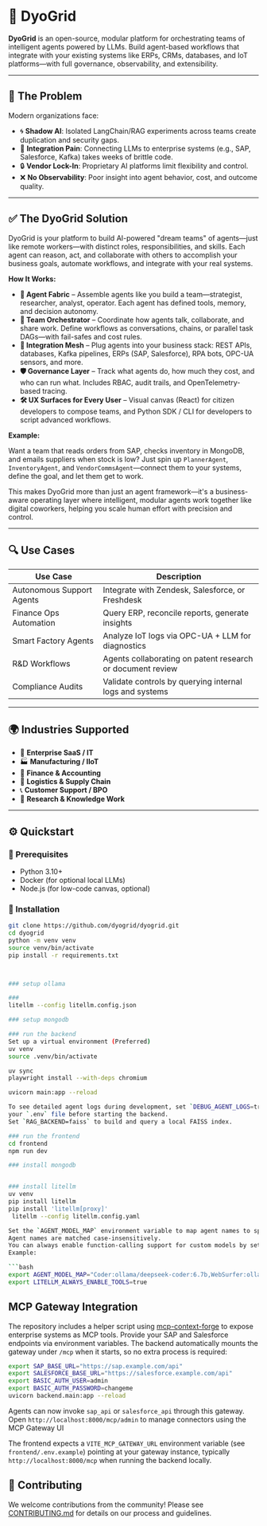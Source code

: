 # 🧠 DyoGrid

**DyoGrid** is an open-source, modular platform for orchestrating teams of intelligent agents powered by LLMs. Build agent-based workflows that integrate with your existing systems like ERPs, CRMs, databases, and IoT platforms—with full governance, observability, and extensibility.

---

## 🚨 The Problem

Modern organizations face:

- 🌀 **Shadow AI**: Isolated LangChain/RAG experiments across teams create duplication and security gaps.
- 🔌 **Integration Pain**: Connecting LLMs to enterprise systems (e.g., SAP, Salesforce, Kafka) takes weeks of brittle code.
- 🔒 **Vendor Lock-In**: Proprietary AI platforms limit flexibility and control.
- ❌ **No Observability**: Poor insight into agent behavior, cost, and outcome quality.

---

## ✅ The DyoGrid Solution

DyoGrid is your platform to build AI-powered "dream teams" of agents—just like remote workers—with distinct roles, responsibilities, and skills. Each agent can reason, act, and collaborate with others to accomplish your business goals, automate workflows, and integrate with your real systems.

**How It Works:**

- **🤖 Agent Fabric** – Assemble agents like you build a team—strategist, researcher, analyst, operator. Each agent has defined tools, memory, and decision autonomy.
- **🔁 Team Orchestrator** – Coordinate how agents talk, collaborate, and share work. Define workflows as conversations, chains, or parallel task DAGs—with fail-safes and cost rules.
- **🔌 Integration Mesh** – Plug agents into your business stack: REST APIs, databases, Kafka pipelines, ERPs (SAP, Salesforce), RPA bots, OPC-UA sensors, and more.
- **🛡️ Governance Layer** – Track what agents do, how much they cost, and who can run what. Includes RBAC, audit trails, and OpenTelemetry-based tracing.
- **🛠️ UX Surfaces for Every User** – Visual canvas (React) for citizen developers to compose teams, and Python SDK / CLI for developers to script advanced workflows.

**Example:**

Want a team that reads orders from SAP, checks inventory in MongoDB, and emails suppliers when stock is low? Just spin up `PlannerAgent`, `InventoryAgent`, and `VendorCommsAgent`—connect them to your systems, define the goal, and let them get to work.

This makes DyoGrid more than just an agent framework—it's a business-aware operating layer where intelligent, modular agents work together like digital coworkers, helping you scale human effort with precision and control.

---

## 🔍 Use Cases

| Use Case                     | Description                                               |
|-----------------------------|-----------------------------------------------------------|
| Autonomous Support Agents   | Integrate with Zendesk, Salesforce, or Freshdesk          |
| Finance Ops Automation      | Query ERP, reconcile reports, generate insights           |
| Smart Factory Agents        | Analyze IoT logs via OPC-UA + LLM for diagnostics         |
| R&D Workflows               | Agents collaborating on patent research or document review|
| Compliance Audits           | Validate controls by querying internal logs and systems   |

---

## 🌍 Industries Supported

- 🏢 **Enterprise SaaS / IT**
- 🏭 **Manufacturing / IIoT**
- 🧾 **Finance & Accounting**
- 🚚 **Logistics & Supply Chain**
- 📞 **Customer Support / BPO**
- 🧠 **Research & Knowledge Work**

---

## ⚙️ Quickstart

### 🔧 Prerequisites

- Python 3.10+
- Docker (for optional local LLMs)
- Node.js (for low-code canvas, optional)

### 🚀 Installation

```bash
git clone https://github.com/dyogrid/dyogrid.git
cd dyogrid
python -m venv venv
source venv/bin/activate
pip install -r requirements.txt



### setup ollama

###
litellm --config litellm.config.json

### setup mongodb

### run the backend
Set up a virtual environment (Preferred)
uv venv
source .venv/bin/activate

uv sync
playwright install --with-deps chromium

uvicorn main:app --reload

To see detailed agent logs during development, set `DEBUG_AGENT_LOGS=true` in
your `.env` file before starting the backend.
Set `RAG_BACKEND=faiss` to build and query a local FAISS index.

### run the frontend
cd frontend
npm run dev

### install mongodb


### install litellm
uv venv
pip install litellm
pip install 'litellm[proxy]'
 litellm --config litellm.config.yaml

Set the `AGENT_MODEL_MAP` environment variable to map agent names to specific models.  
Agent names are matched case-insensitively.
You can always enable function-calling support for custom models by setting `LITELLM_ALWAYS_ENABLE_TOOLS=true`.
Example:

```bash
export AGENT_MODEL_MAP="Coder:ollama/deepseek-coder:6.7b,WebSurfer:ollama/llama3.1"
export LITELLM_ALWAYS_ENABLE_TOOLS=true
```

## MCP Gateway Integration

The repository includes a helper script using
[mcp-context-forge](https://github.com/IBM/mcp-context-forge) to expose
enterprise systems as MCP tools. Provide your SAP and Salesforce endpoints
via environment variables. The backend automatically mounts the gateway under
`/mcp` when it starts, so no extra process is required:

```bash
export SAP_BASE_URL="https://sap.example.com/api"
export SALESFORCE_BASE_URL="https://salesforce.example.com/api"
export BASIC_AUTH_USER=admin
export BASIC_AUTH_PASSWORD=changeme
uvicorn backend.main:app --reload
```

Agents can now invoke `sap_api` or `salesforce_api` through this gateway. Open
`http://localhost:8000/mcp/admin` to manage connectors using the MCP Gateway UI


The frontend expects a `VITE_MCP_GATEWAY_URL` environment variable (see
`frontend/.env.example`) pointing at your gateway instance, typically
`http://localhost:8000/mcp` when running the backend locally.


## 🤝 Contributing

We welcome contributions from the community! Please see [CONTRIBUTING.md](CONTRIBUTING.md) for details on our process and guidelines.

